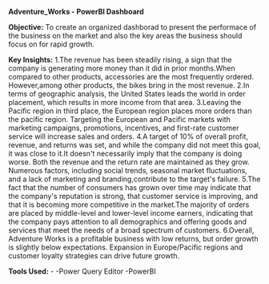 **Adventure_Works - PowerBI Dashboard**

**Objective:**
To create an organized dashborad to present the performace of the business on the market and also the key areas the business should
focus on for rapid growth.

**Key Insights:** 
1.The revenue has been steadily rising, a sign that the company is generating more money than it did in prior months.When compared to
other products, accessories are the most frequently ordered. However,among other products, the bikes bring in the most revenue. 
2.In terms of geographic analysis, the United States leads the world in order placement, which results in more income from that area. 
3.Leaving the Pacific region in third place, the European region places more orders than the pacific region. Targeting the European and Pacific markets with
marketing campaigns, promotions, incentives, and first-rate customer service will increase sales and orders. 
4.A target of 10% of overall profit, revenue, and returns was set, and while the company did not meet this goal, it was close to it.It doesn't necessarily imply that the
company is doing worse. Both the revenue and the return rate are maintained as they grow. Numerous factors, including social trends,
seasonal market fluctuations, and a lack of marketing and branding,contribute to the target's failure.
5.The fact that the number of consumers has grown over time may indicate that the company's reputation is strong, that customer service is improving, and that it is becoming
more competitive in the market.The majority of orders are placed by middle-level and lower-level income earners, indicating that the company
pays attention to all demographics and offering goods and services that meet the needs of a broad spectrum of customers. 
6.Overall, Adventure Works is a profitable business with low returns, but order growth is slightly below expectations. Expansion in Europe/Pacific regions and
customer loyalty strategies can drive future growth.

**Tools Used:** -
-Power Query Editor
-PowerBI
